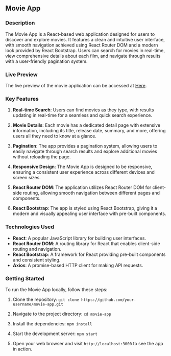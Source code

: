 ## Movie App

### Description

The Movie App is a React-based web application designed for users to discover and explore movies. 
It features a clean and intuitive user interface, with smooth navigation achieved using React Router DOM and a modern look provided by React Bootstrap. 
Users can search for movies in real-time, view comprehensive details about each film, and navigate through results with a user-friendly pagination system.

### Live Preview

The live preview of the movie application can be accessed at [Here](https://movie-application-v1.netlify.app/moviedetails/299537).

### Key Features

1. **Real-time Search**: 
    Users can find movies as they type, with results updating in real-time for a seamless and quick search experience.

2. **Movie Details**: 
  Each movie has a dedicated detail page with extensive information, including its title, release date, summary, and more, offering users all they need to know at a glance.

3. **Pagination**: 
  The app provides a pagination system, allowing users to easily navigate through search results and explore additional movies without reloading the page.

4. **Responsive Design**: 
  The Movie App is designed to be responsive, ensuring a consistent user experience across different devices and screen sizes.

5. **React Router DOM**: 
  The application utilizes React Router DOM for client-side routing, allowing smooth navigation between different pages and components.

6. **React Bootstrap**: 
  The app is styled using React Bootstrap, giving it a modern and visually appealing user interface with pre-built components.

### Technologies Used

- **React**: A popular JavaScript library for building user interfaces.
- **React Router DOM**: A routing library for React that enables client-side routing and navigation.
- **React Bootstrap**: A framework for React providing pre-built components and consistent styling.
- **Axios**: A promise-based HTTP client for making API requests.

### Getting Started

To run the Movie App locally, follow these steps:

1. Clone the repository: 
    `git clone https://github.com/your-username/movie-app.git`

2. Navigate to the project directory: 
    `cd movie-app`

3. Install the dependencies: 
    `npm install`

4. Start the development server: 
    `npm start`

5. Open your web browser and visit `http://localhost:3000` to see the app in action.

